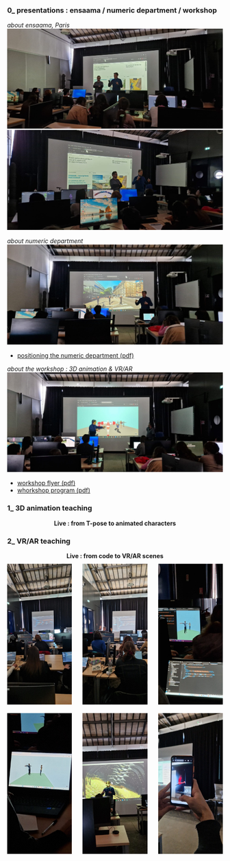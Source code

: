 ### 0_ presentations : ensaama / numeric department / workshop
*about ensaama, Paris*
![Image 1](./h/img_0.jpg)
![Image 2](./h/img_1.jpg)

*about numeric department*
![Image 3](./h/img_2.jpg)
* [positioning the numeric department (pdf)](../../1_presentation/workshop_abaroma_ensaama_num.pdf)

*about the workshop : 3D animation & VR/AR*
![Image 4](./h/img_3.jpg)
* [workshop flyer (pdf)](../../1_presentation/flyer/abaroma_flyer.pdf)
* [whorkshop program (pdf)](../../1_presentation/workshop_abaroma_program.pdf)


### 1_ 3D animation teaching
<figcaption style="text-align: center; font-weight: bold; margin-bottom: 10px;">Live : from T-pose to animated characters</figcaption>

### 2_ VR/AR teaching
<figcaption style="text-align: center; font-weight: bold; margin-bottom: 10px;">Live : from code to VR/AR scenes</figcaption>

<div style="display: flex; justify-content: space-between;">
    <img src="./v/img_0.jpg" width="30%">
    <img src="./v/img_1.jpg" width="30%">
    <img src="./v/img_2.jpg" width="30%">
</div>

<div style="display: flex; justify-content: space-between; margin-top: 20px;">
    <img src="./v/img_3.jpg" style="width: 30%;">
    <img src="./v/img_4.jpg" style="width: 30%;">
    <img src="./v/img_5.jpg" style="width: 30%;">
</div>